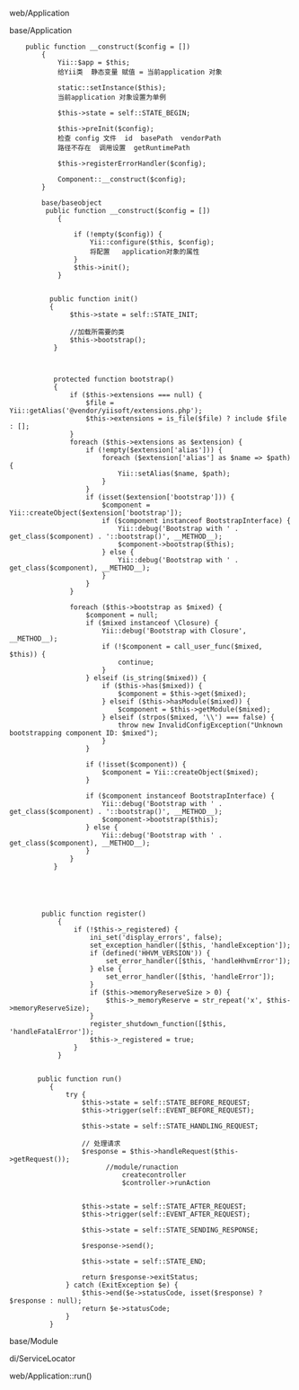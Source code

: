 web/Application

base/Application

        public function __construct($config = [])
            {
                Yii::$app = $this;
                给Yii类  静态变量 赋值 = 当前application 对象
                
                static::setInstance($this);
                当前application 对象设置为单例
        
                $this->state = self::STATE_BEGIN;
        
                $this->preInit($config);
                检查 config 文件  id  basePath  vendorPath
                路径不存在  调用设置  getRuntimePath
        
                $this->registerErrorHandler($config);  
                
                Component::__construct($config);
            }
            
            base/baseobject
             public function __construct($config = [])
                {
                
                    if (!empty($config)) {
                        Yii::configure($this, $config);
                        将配置   application对象的属性 
                    }
                    $this->init();
                }
                
                
              public function init()
              {
                   $this->state = self::STATE_INIT;
                   
                   //加载所需要的类
                   $this->bootstrap();
               }    
               
               
               
               protected function bootstrap()
               {
                   if ($this->extensions === null) {
                       $file = Yii::getAlias('@vendor/yiisoft/extensions.php');
                       $this->extensions = is_file($file) ? include $file : [];
                   }
                   foreach ($this->extensions as $extension) {
                       if (!empty($extension['alias'])) {
                           foreach ($extension['alias'] as $name => $path) {
                               Yii::setAlias($name, $path);
                           }
                       }
                       if (isset($extension['bootstrap'])) {
                           $component = Yii::createObject($extension['bootstrap']);
                           if ($component instanceof BootstrapInterface) {
                               Yii::debug('Bootstrap with ' . get_class($component) . '::bootstrap()', __METHOD__);
                               $component->bootstrap($this);
                           } else {
                               Yii::debug('Bootstrap with ' . get_class($component), __METHOD__);
                           }
                       }
                   }
           
                   foreach ($this->bootstrap as $mixed) {
                       $component = null;
                       if ($mixed instanceof \Closure) {
                           Yii::debug('Bootstrap with Closure', __METHOD__);
                           if (!$component = call_user_func($mixed, $this)) {
                               continue;
                           }
                       } elseif (is_string($mixed)) {
                           if ($this->has($mixed)) {
                               $component = $this->get($mixed);
                           } elseif ($this->hasModule($mixed)) {
                               $component = $this->getModule($mixed);
                           } elseif (strpos($mixed, '\\') === false) {
                               throw new InvalidConfigException("Unknown bootstrapping component ID: $mixed");
                           }
                       }
           
                       if (!isset($component)) {
                           $component = Yii::createObject($mixed);
                       }
           
                       if ($component instanceof BootstrapInterface) {
                           Yii::debug('Bootstrap with ' . get_class($component) . '::bootstrap()', __METHOD__);
                           $component->bootstrap($this);
                       } else {
                           Yii::debug('Bootstrap with ' . get_class($component), __METHOD__);
                       }
                   }
               }    
               
               
                
            
            
            public function register()
                {
                    if (!$this->_registered) {
                        ini_set('display_errors', false);
                        set_exception_handler([$this, 'handleException']);
                        if (defined('HHVM_VERSION')) {
                            set_error_handler([$this, 'handleHhvmError']);
                        } else {
                            set_error_handler([$this, 'handleError']);
                        }
                        if ($this->memoryReserveSize > 0) {
                            $this->_memoryReserve = str_repeat('x', $this->memoryReserveSize);
                        }
                        register_shutdown_function([$this, 'handleFatalError']);
                        $this->_registered = true;
                    }
                }
                
                
           public function run()
              {
                  try {
                      $this->state = self::STATE_BEFORE_REQUEST;
                      $this->trigger(self::EVENT_BEFORE_REQUEST);
          
                      $this->state = self::STATE_HANDLING_REQUEST;
                      
                      // 处理请求
                      $response = $this->handleRequest($this->getRequest());
                            //module/runaction
                                createcontroller
                                $controller->runAction
                            
                            
                      $this->state = self::STATE_AFTER_REQUEST;
                      $this->trigger(self::EVENT_AFTER_REQUEST);
          
                      $this->state = self::STATE_SENDING_RESPONSE;
                      
                      $response->send();
          
                      $this->state = self::STATE_END;
          
                      return $response->exitStatus;
                  } catch (ExitException $e) {
                      $this->end($e->statusCode, isset($response) ? $response : null);
                      return $e->statusCode;
                  }
              }      


base/Module


di/ServiceLocator


web/Application::run()




